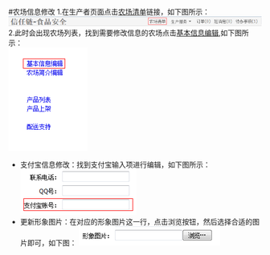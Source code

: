  #农场信息修改
 1.在生产者页面点击[农场清单](http://food.xinrenlian.com/300.aspx)链接，如下图所示：  
 ![](images/update_alipay_menu.png)  
 2.此时会出现农场列表，找到需要修改信息的农场点击[基本信息编辑](http://food.xinrenlian.com/300.aspx),如下图所示：  
 ![](images/update_alipay_menu_list.png)  
 - 支付宝信息修改：找到支付宝输入项进行编辑，如下图所示：  
  ![](images/update_alipay_input.png)  
 - 更新形象图片：在对应的形象图片这一行，点击浏览按钮，然后选择合适的图片即可，如下图：
  ![](images/update_avatar.png) 

